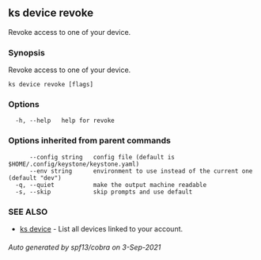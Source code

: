 ## ks device revoke

Revoke access to one of your device.

### Synopsis

Revoke access to one of your device.

```
ks device revoke [flags]
```

### Options

```
  -h, --help   help for revoke
```

### Options inherited from parent commands

```
      --config string   config file (default is $HOME/.config/keystone/keystone.yaml)
      --env string      environment to use instead of the current one (default "dev")
  -q, --quiet           make the output machine readable
  -s, --skip            skip prompts and use default
```

### SEE ALSO

* [ks device](ks_device.md)	 - List all devices linked to your account.

###### Auto generated by spf13/cobra on 3-Sep-2021

